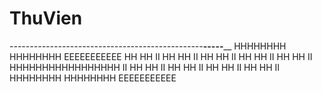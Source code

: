 # ThuVien
_------------------------------------------------___-----____
HHHHHHHH      HHHHHHHH  EEEEEEEEEEE
  HH             HH         II
  HH             HH	    II
  HH             HH	    II
  HH             HH	    II
  HH             HH	    II
  HHHHHHHHHHHHHHHHH         II
  HH             HH	    II
  HH             HH	    II
  HH             HH	    II
  HH             HH	    II
HHHHHHHH      HHHHHHHH  EEEEEEEEEEE